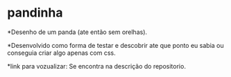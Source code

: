 # pandinha

*Desenho de um panda (ate então sem orelhas).

*Desenvolvido como forma de testar e descobrir ate que ponto eu sabia ou conseguia criar algo apenas com css.

*link para vozualizar: Se encontra na descrição do repositorio.
